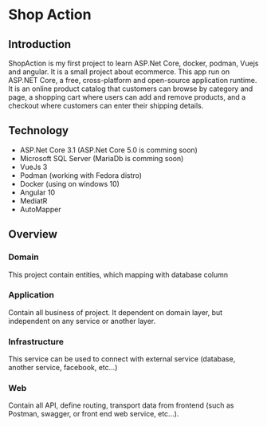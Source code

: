# Shop Action

## Introduction
ShopAction is my first project to learn ASP.Net Core, docker, podman, Vuejs and angular. It is a small project about ecommerce. This app run on ASP.NET Core, a free, cross-platform and open-source application runtime. It is an online product catalog that customers can browse by category and page, a shopping cart where users can add and remove products, and a checkout where customers can enter their shipping details.

## Technology
- ASP.Net Core 3.1 (ASP.Net Core 5.0 is comming soon)
- Microsoft SQL Server (MariaDb is comming soon)
- VueJs 3
- Podman (working with Fedora distro)
- Docker (using on windows 10)
- Angular 10
- MediatR
- AutoMapper
## Overview

### Domain
 This project contain entities, which mapping with database column
### Application
 Contain all business of project. It dependent on domain layer, but independent on any service or another layer.
### Infrastructure
 This service can be used to connect with external service (database, another service, facebook, etc...)
### Web
 Contain all API, define routing, transport data from frontend (such as Postman, swagger, or front end web service, etc...).
